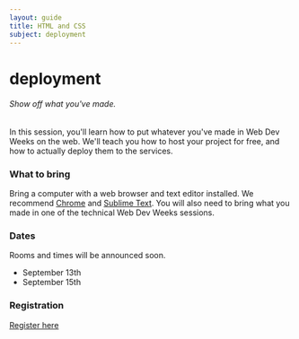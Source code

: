 ```yaml
---
layout: guide
title: HTML and CSS
subject: deployment
---
```


# deployment

###### Show off what you've made.

In this session, you'll learn how to put whatever you've made in Web Dev Weeks on the web. We'll teach you how to host your project for free, and how to actually deploy them to the services.

### What to bring
Bring a computer with a web browser and text editor installed. We recommend [Chrome](https://www.google.com/chrome/browser/) and [Sublime Text](http://www.sublimetext.com/). You will also need to bring what you made in one of the technical Web Dev Weeks sessions.

### Dates
Rooms and times will be announced soon.

- September 13th
- September 15th

### Registration
[Register here](https://docs.google.com/forms/d/1uuDuLjw7tiJVhwGSLuCla-rRwrCyIZorBuQsjKvvZXQ/viewform)
